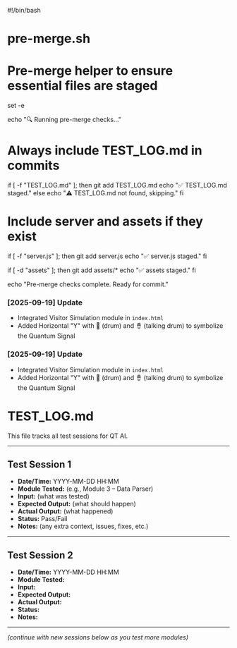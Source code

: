 #!/bin/bash
# pre-merge.sh
# Pre-merge helper to ensure essential files are staged

set -e

echo "🔍 Running pre-merge checks..."

# Always include TEST_LOG.md in commits
if [ -f "TEST_LOG.md" ]; then
  git add TEST_LOG.md
  echo "✅ TEST_LOG.md staged."
else
  echo "⚠️ TEST_LOG.md not found, skipping."
fi

# Include server and assets if they exist
if [ -f "server.js" ]; then
  git add server.js
  echo "✅ server.js staged."
fi

if [ -d "assets" ]; then
  git add assets/*
  echo "✅ assets staged."
fi

echo "Pre-merge checks complete. Ready for commit."

### [2025-09-19] Update
- Integrated Visitor Simulation module in `index.html`
- Added Horizontal "Y" with 🥁 (drum) and 🪘 (talking drum) to symbolize the Quantum Signal

### [2025-09-19] Update
- Integrated Visitor Simulation module in `index.html`
- Added Horizontal "Y" with 🥁 (drum) and 🪘 (talking drum) to symbolize the Quantum Signal
 
 # TEST_LOG.md

This file tracks all test sessions for QT AI.

---

## Test Session 1
- **Date/Time:** YYYY-MM-DD HH:MM
- **Module Tested:** (e.g., Module 3 – Data Parser)
- **Input:** (what was tested)
- **Expected Output:** (what should happen)
- **Actual Output:** (what happened)
- **Status:** Pass/Fail
- **Notes:** (any extra context, issues, fixes, etc.)

---

## Test Session 2
- **Date/Time:** YYYY-MM-DD HH:MM
- **Module Tested:** 
- **Input:** 
- **Expected Output:** 
- **Actual Output:** 
- **Status:** 
- **Notes:** 

---

*(continue with new sessions below as you test more modules)*
